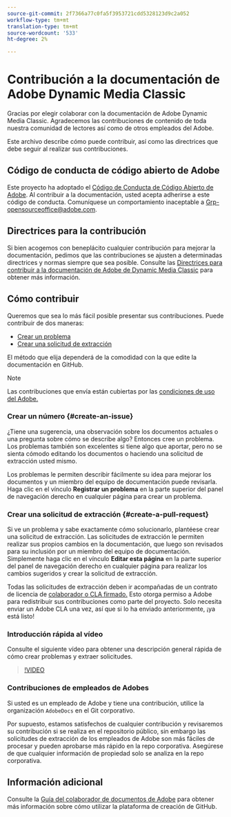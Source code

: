 ```yaml
---
source-git-commit: 2f7366a77c0fa5f3953721cdd5328123d9c2a052
workflow-type: tm+mt
translation-type: tm+mt
source-wordcount: '533'
ht-degree: 2%

---
```

# Contribución a la documentación de Adobe Dynamic Media Classic

Gracias por elegir colaborar con la documentación de Adobe Dynamic Media Classic. Agradecemos las contribuciones de contenido de toda nuestra comunidad de lectores así como de otros empleados del Adobe.

Este archivo describe cómo puede contribuir, así como las directrices que debe seguir al realizar sus contribuciones.

## Código de conducta de código abierto de Adobe

Este proyecto ha adoptado el [Código de Conducta de Código Abierto de Adobe](code-of-conduct.md). Al contribuir a la documentación, usted acepta adherirse a este código de conducta. Comuníquese un comportamiento inaceptable a [Grp-opensourceoffice@adobe.com](mailto:Grp-opensourceoffice@adobe.com).

## Directrices para la contribución

Si bien acogemos con beneplácito cualquier contribución para mejorar la documentación, pedimos que las contribuciones se ajusten a determinadas directrices y normas siempre que sea posible. Consulte las [Directrices para contribuir a la documentación de Adobe de Dynamic Media Classic](guidelines.md) para obtener más información.

## Cómo contribuir

Queremos que sea lo más fácil posible presentar sus contribuciones. Puede contribuir de dos maneras:

* [Crear un problema](#create-an-issue)
* [Crear una solicitud de extracción](#create-a-pull-request)

El método que elija dependerá de la comodidad con la que edite la documentación en GitHub.

>[!NOTE]
>
>Las contribuciones que envía están cubiertas por las [condiciones de uso del Adobe.](https://www.adobe.com/legal/terms.html)

### Crear un número {#create-an-issue}

¿Tiene una sugerencia, una observación sobre los documentos actuales o una pregunta sobre cómo se describe algo? Entonces cree un problema. Los problemas también son excelentes si tiene algo que aportar, pero no se sienta cómodo editando los documentos o haciendo una solicitud de extracción usted mismo.

Los problemas le permiten describir fácilmente su idea para mejorar los documentos y un miembro del equipo de documentación puede revisarla. Haga clic en el vínculo **Registrar un problema** en la parte superior del panel de navegación derecho en cualquier página para crear un problema.

### Crear una solicitud de extracción {#create-a-pull-request}

Si ve un problema y sabe exactamente cómo solucionarlo, plantéese crear una solicitud de extracción. Las solicitudes de extracción le permiten realizar sus propios cambios en la documentación, que luego son revisados para su inclusión por un miembro del equipo de documentación. Simplemente haga clic en el vínculo **Editar esta página** en la parte superior del panel de navegación derecho en cualquier página para realizar los cambios sugeridos y crear la solicitud de extracción.

Todas las solicitudes de extracción deben ir acompañadas de un contrato de licencia de [colaborador o CLA firmado.](https://opensource.adobe.com/cla.html)  Esto otorga permiso a Adobe para redistribuir sus contribuciones como parte del proyecto. Solo necesita enviar un Adobe CLA una vez, así que si lo ha enviado anteriormente, ¡ya está listo!

### Introducción rápida al vídeo

Consulte el siguiente vídeo para obtener una descripción general rápida de cómo crear problemas y extraer solicitudes.

>[!VIDEO](https://video.tv.adobe.com/v/27069)

### Contribuciones de empleados de Adobes

Si usted es un empleado de Adobe y tiene una contribución, utilice la organización `AdobeDocs` en el Git corporativo.

Por supuesto, estamos satisfechos de cualquier contribución y revisaremos su contribución si se realiza en el repositorio público, sin embargo las solicitudes de extracción de los empleados de Adobe son más fáciles de procesar y pueden aprobarse más rápido en la repo corporativa. Asegúrese de que cualquier información de propiedad solo se analiza en la repo corporativa.

## Información adicional

Consulte la [Guía del colaborador de documentos de Adobe](https://experienceleague.adobe.com/docs/contributor/contributor-guide/introduction.html) para obtener más información sobre cómo utilizar la plataforma de creación de GitHub.
